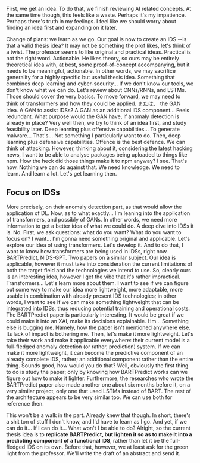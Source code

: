 First, we get an idea. To do that, we finish reviewing AI related concepts.
At the same time though, this feels like a waste. Perhaps it's my impatience. Perhaps there's truth in my feelings. I feel like we should worry about finding an idea first and expanding on it later.

Change of plans: we learn as we go. Our goal is now to create an IDS --is that a valid thesis idea? It may not be something the prof likes, let's think of a twist.
The professor seems to like original and practical ideas. Practical is not the right word. Actionable. He likes theory, so ours may be entirely theoretical idea with, at best, some proof-of-concept accompanying, but it needs to be meaningful, actionable.
In other words, we may sacrifice generality for a highly specific but useful thesis idea. Something that combines deep learning and cyber-security...
If we don't know our tools, we don't know what we can do. Let's review about CNNs/RNNs, and LSTMs. Those should cover the very basics. To move forward, we may need to think of transformers and how they could be applied.
または、 the GAN idea. A GAN to assist IDSs? A GAN as an additional IDS component... Feels redundant. What purpose would the GAN have, if anomaly detection is already in place? Very well then, we try to think of an idea first, and study feasibility later.
Deep learning plus offensive capabilities... To generate malware... That's... Not something I particularly want to do.
Then, deep learning plus defensive capabilities.
Offence is the best defence. We can think of attacking.
However, thinking about it, considering the latest hacking news, I want to be able to analyse packages being uploaded to things like npm. How the heck did those things make it to npm anyway?
I see. That's how. Nothing we can do against that.
We need knowledge. We need to learn. And learn a lot. Let's get learning then.

## Focus on IDSs

More precisely, on their anomaly detection part, as that would allow the application of DL. Now, as to what exactly... I'm leaning into the application of transformers, and possibly of GANs. In other words, we need more information to get a better idea of what we could do. A deep dive into IDSs it is.
No. First, we ask questions: what do you want? What do you want to focus on?
I want... I'm gonna need something original and applicable. Let's explore our idea of using transformers. Let's develop it. And to do that, I want to know how transformers are being used in IDSs, right now.
BARTPredict, NIDS-GPT. Two papers on a similar subject.
Our idea is applicable, however it must take into consideration the current limitations of both the target field and the technologies we intend to use.
So, clearly ours is an interesting idea, however I get the vibe that it's rather impractical. Transformers... Let's learn more about them. I want to see if we can figure out some way to make our idea more lightweight, more adaptable, more usable in combination with already present IDS technologies; in other words, I want to see if we can make something lightweight that can be integrated into IDSs, thus reducing potential training and operational costs.
The BARTPredict paper is particularly interesting. It would be great if we could make it into an XAI, make its decisions explainable.
Hm... Something else is bugging me. Namely, how the paper isn't mentioned anywhere else. Its lack of impact is bothering me.
Then, let's make it more lightweight. Let's take their work and make it applicable everywhere: their current model is a full-fledged anomaly detection (or rather, prediction) system. If we can make it more lightweight, it can become the predictive component of an already complete IDS, rather; an additional component rather than the entire thing.
Sounds good, how would you do that?
Well, obviously the first thing to do is study the paper; only by knowing how BARTPredict works can we figure out how to make it lighter. Furthermore, the researches who wrote the BARTPredict paper also made another one about six months before it, on a very similar project, only one that used LSTMs instead of BART. The rest of the architecture appears to be very similar too. We can use both for reference then.

This won't be a walk in the part. Already knew that though.
In short, there's a shit ton of stuff I don't know, and I'd have to learn as I go.
And yet, if we can do it... If I can do it... What won't I be able to do?
Alright, so the current thesis idea is to **replicate BARTPredict, but lighten it so as to make it into a predicting component of a functional IDS**, rather than let it be the full-fledged IDS on its own.
Before that, however, we at least ask for the green light from the professor. We'll write the draft of an abstract and send it.